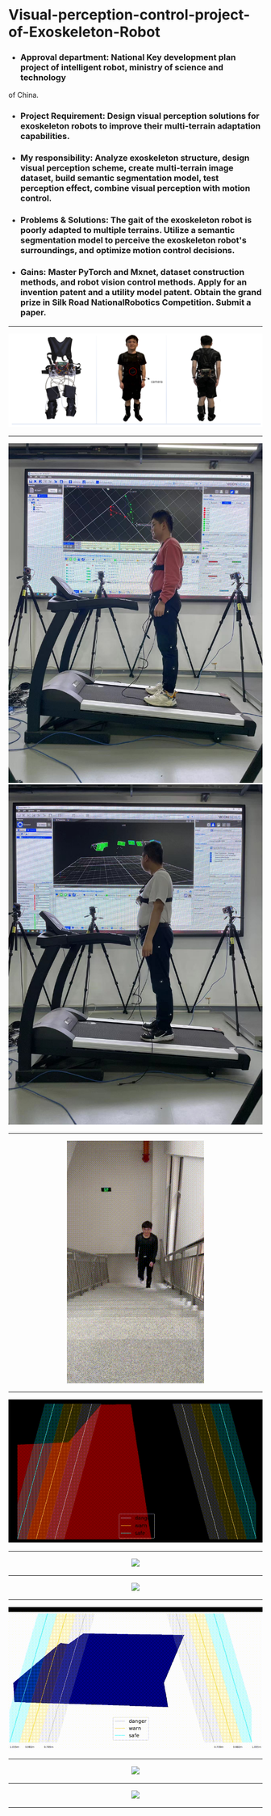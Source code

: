 # Visual-perception-control-project-of-Exoskeleton-Robot
* ### Approval department: National Key development plan project of intelligent robot, ministry of science and technology 
of China.
* ### Project Requirement: Design visual perception solutions for exoskeleton robots to improve their multi-terrain adaptation capabilities.
* ### My responsibility: Analyze exoskeleton structure, design visual perception scheme, create multi-terrain image dataset, build semantic segmentation model, test perception effect, combine visual perception with motion control.
* ### Problems & Solutions: The gait of the exoskeleton robot is poorly adapted to multiple terrains. Utilize a semantic segmentation model to perceive the exoskeleton robot's surroundings, and optimize motion control decisions.
* ### Gains: Master PyTorch and Mxnet, dataset construction methods, and robot vision control methods. Apply for an invention patent and a utility model patent. Obtain the grand prize in Silk Road NationalRobotics Competition. Submit a paper.
---
<div align='center'>
  <img src='fig1.png'>
  </div>
  
---
![fig6.jpg](fig6.jpg)  ![fig7.jpg](fig7.jpg)
  
---
<div align='center'>
  <img src='image149.gif'>
  </div>
  
---
<div align='center'>
  <img src='image153.gif'>
  </div>
  
---
<div align='center'>
  <img src='image154.gif'>
  </div>
  
---
<div align='center'>
  <img src='image155.gif'>
  </div>
  
---
<div align='center'>
  <img src='image156.gif'>
  </div>
  
---
<div align='center'>
  <img src='image157.gif'>
  </div>
  
---
<div align='center'>
  <img src='image158.gif'>
  </div>
  
---
